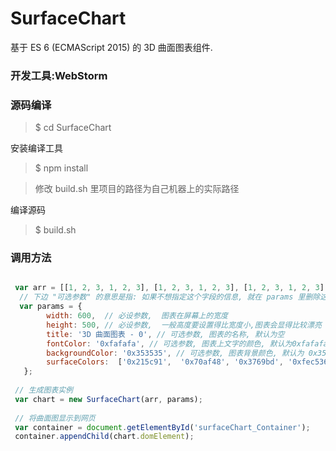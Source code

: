 # SurfaceChart

基于 ES 6 (ECMAScript 2015)  的 3D 曲面图表组件.

### 开发工具:WebStorm

### 源码编译

> $ cd SurfaceChart

 安装编译工具
> $ npm install 

> 修改 build.sh 里项目的路径为自己机器上的实际路径

编译源码
> $ build.sh

### 调用方法

``` javascript

 var arr = [[1, 2, 3, 1, 2, 3], [1, 2, 3, 1, 2, 3], [1, 2, 3, 1, 2, 3], [1, 2, 3, 1, 2, 3]];
  // 下边 "可选参数" 的意思是指: 如果不想指定这个字段的信息, 就在 params 里删除这个字段
  var params = {
        width: 600,  // 必设参数,  图表在屏幕上的宽度
        height: 500, // 必设参数,  一般高度要设置得比宽度小,图表会显得比较漂亮
        title: '3D 曲面图表 - 0', // 可选参数, 图表的名称, 默认为空
        fontColor: '0xfafafa', // 可选参数, 图表上文字的颜色, 默认为0xfafafa
        backgroundColor: '0x353535', // 可选参数, 图表背景颜色, 默认为 0x353535
        surfaceColors:  ['0x215c91',  '0x70af48', '0x3769bd', '0xfec536', '0xa5a5a5', '0xf27934', '0x6aa3d9'] // 可选参数, 曲面顶点颜色,如果要指定, 数组长度至少为 7 位.
   };
 
 // 生成图表实例
 var chart = new SurfaceChart(arr, params);
 
 // 将曲面图显示到网页
 var container = document.getElementById('surfaceChart_Container');
 container.appendChild(chart.domElement);
       
```